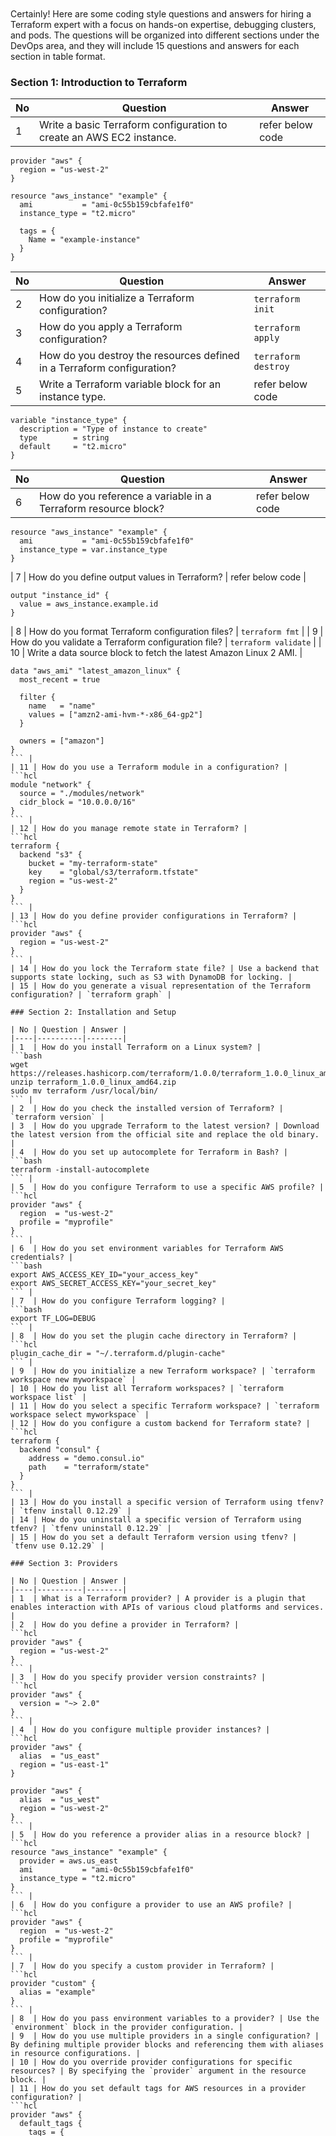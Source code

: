 ```






































```
Certainly! Here are some coding style questions and answers for hiring a Terraform expert with a focus on hands-on expertise, debugging clusters, and pods. The questions will be organized into different sections under the DevOps area, and they will include 15 questions and answers for each section in table format.

### Section 1: Introduction to Terraform

| No | Question | Answer |
|----|----------|--------|
| 1  | Write a basic Terraform configuration to create an AWS EC2 instance. | refer below code |

```hcl
provider "aws" {
  region = "us-west-2"
}

resource "aws_instance" "example" {
  ami           = "ami-0c55b159cbfafe1f0"
  instance_type = "t2.micro"

  tags = {
    Name = "example-instance"
  }
}
```


| No | Question | Answer |
|----|----------|--------|
| 2  | How do you initialize a Terraform configuration? | `terraform init` |
| 3  | How do you apply a Terraform configuration? | `terraform apply` |
| 4  | How do you destroy the resources defined in a Terraform configuration? | `terraform destroy` |
| 5  | Write a Terraform variable block for an instance type. | refer below code |
```hcl
variable "instance_type" {
  description = "Type of instance to create"
  type        = string
  default     = "t2.micro"
}
```
| No | Question | Answer |
|----|----------|--------|
| 6  | How do you reference a variable in a Terraform resource block? | refer below code|
```hcl
resource "aws_instance" "example" {
  ami           = "ami-0c55b159cbfafe1f0"
  instance_type = var.instance_type
}
```

| 7  | How do you define output values in Terraform? | refer below code |
```hcl
output "instance_id" {
  value = aws_instance.example.id
}
```
 
| 8  | How do you format Terraform configuration files? | `terraform fmt` |
| 9  | How do you validate a Terraform configuration file? | `terraform validate` |
| 10 | Write a data source block to fetch the latest Amazon Linux 2 AMI. | 
```hcl
data "aws_ami" "latest_amazon_linux" {
  most_recent = true

  filter {
    name   = "name"
    values = ["amzn2-ami-hvm-*-x86_64-gp2"]
  }

  owners = ["amazon"]
}
``` |
| 11 | How do you use a Terraform module in a configuration? | 
```hcl
module "network" {
  source = "./modules/network"
  cidr_block = "10.0.0.0/16"
}
``` |
| 12 | How do you manage remote state in Terraform? | 
```hcl
terraform {
  backend "s3" {
    bucket = "my-terraform-state"
    key    = "global/s3/terraform.tfstate"
    region = "us-west-2"
  }
}
``` |
| 13 | How do you define provider configurations in Terraform? | 
```hcl
provider "aws" {
  region = "us-west-2"
}
``` |
| 14 | How do you lock the Terraform state file? | Use a backend that supports state locking, such as S3 with DynamoDB for locking. |
| 15 | How do you generate a visual representation of the Terraform configuration? | `terraform graph` |

### Section 2: Installation and Setup

| No | Question | Answer |
|----|----------|--------|
| 1  | How do you install Terraform on a Linux system? | 
```bash
wget https://releases.hashicorp.com/terraform/1.0.0/terraform_1.0.0_linux_amd64.zip
unzip terraform_1.0.0_linux_amd64.zip
sudo mv terraform /usr/local/bin/
``` |
| 2  | How do you check the installed version of Terraform? | `terraform version` |
| 3  | How do you upgrade Terraform to the latest version? | Download the latest version from the official site and replace the old binary. |
| 4  | How do you set up autocomplete for Terraform in Bash? | 
```bash
terraform -install-autocomplete
``` |
| 5  | How do you configure Terraform to use a specific AWS profile? | 
```hcl
provider "aws" {
  region  = "us-west-2"
  profile = "myprofile"
}
``` |
| 6  | How do you set environment variables for Terraform AWS credentials? | 
```bash
export AWS_ACCESS_KEY_ID="your_access_key"
export AWS_SECRET_ACCESS_KEY="your_secret_key"
``` |
| 7  | How do you configure Terraform logging? | 
```bash
export TF_LOG=DEBUG
``` |
| 8  | How do you set the plugin cache directory in Terraform? | 
```hcl
plugin_cache_dir = "~/.terraform.d/plugin-cache"
``` |
| 9  | How do you initialize a new Terraform workspace? | `terraform workspace new myworkspace` |
| 10 | How do you list all Terraform workspaces? | `terraform workspace list` |
| 11 | How do you select a specific Terraform workspace? | `terraform workspace select myworkspace` |
| 12 | How do you configure a custom backend for Terraform state? | 
```hcl
terraform {
  backend "consul" {
    address = "demo.consul.io"
    path    = "terraform/state"
  }
}
``` |
| 13 | How do you install a specific version of Terraform using tfenv? | `tfenv install 0.12.29` |
| 14 | How do you uninstall a specific version of Terraform using tfenv? | `tfenv uninstall 0.12.29` |
| 15 | How do you set a default Terraform version using tfenv? | `tfenv use 0.12.29` |

### Section 3: Providers

| No | Question | Answer |
|----|----------|--------|
| 1  | What is a Terraform provider? | A provider is a plugin that enables interaction with APIs of various cloud platforms and services. |
| 2  | How do you define a provider in Terraform? | 
```hcl
provider "aws" {
  region = "us-west-2"
}
``` |
| 3  | How do you specify provider version constraints? | 
```hcl
provider "aws" {
  version = "~> 2.0"
}
``` |
| 4  | How do you configure multiple provider instances? | 
```hcl
provider "aws" {
  alias  = "us_east"
  region = "us-east-1"
}

provider "aws" {
  alias  = "us_west"
  region = "us-west-2"
}
``` |
| 5  | How do you reference a provider alias in a resource block? | 
```hcl
resource "aws_instance" "example" {
  provider = aws.us_east
  ami           = "ami-0c55b159cbfafe1f0"
  instance_type = "t2.micro"
}
``` |
| 6  | How do you configure a provider to use an AWS profile? | 
```hcl
provider "aws" {
  region  = "us-west-2"
  profile = "myprofile"
}
``` |
| 7  | How do you specify a custom provider in Terraform? | 
```hcl
provider "custom" {
  alias = "example"
}
``` |
| 8  | How do you pass environment variables to a provider? | Use the `environment` block in the provider configuration. |
| 9  | How do you use multiple providers in a single configuration? | By defining multiple provider blocks and referencing them with aliases in resource configurations. |
| 10 | How do you override provider configurations for specific resources? | By specifying the `provider` argument in the resource block. |
| 11 | How do you set default tags for AWS resources in a provider configuration? | 
```hcl
provider "aws" {
  default_tags {
    tags = {
      Environment = "dev"
    }
  }
}
``` |
| 12 | How do you configure a provider to use AssumeRole for AWS? | 
```hcl
provider "aws" {
  region  = "us-west-2"
  assume_role {
    role_arn = "arn:aws:iam::123456789012:role/myrole"
  }
}
``` |
| 13 | How do you handle provider dependencies in modules? | By passing provider configurations to modules using the `providers` argument. |
| 14 | How do you use the AzureRM provider in Terraform? | 
```hcl
provider "azurerm" {
  features {}
}
``` |
| 15 | How do you configure the Google Cloud provider in Terraform? | 
```hcl
provider "google" {
  project = "my-project-id"
  region  = "us-central1"
}
``` |

### Section 4: Resources

| No | Question | Answer |
|----|----------|--------|
| 1  | How do you define a resource in Terraform? | 
```hcl
resource "aws_instance" "example" {
  ami           = "ami-0c55b159cbfafe1f0"
  instance_type = "t2.micro"
}
``` |
| 2  | How do you reference a resource attribute in another resource? | 
```hcl
resource "aws_instance" "example" {
  ami           = "ami-0c55b159cbfafe1

f0"
  instance_type = "t2.micro"
}

resource "aws_eip" "ip" {
  instance = aws_instance.example.id
}
``` |
| 3  | How do you define resource dependencies in Terraform? | Use the `depends_on` argument in the resource block. |
| 4  | How do you import an existing resource into Terraform state? | `terraform import aws_instance.example i-1234567890abcdef0` |
| 5  | How do you use lifecycle rules in a resource block? | 
```hcl
resource "aws_instance" "example" {
  ami           = "ami-0c55b159cbfafe1f0"
  instance_type = "t2.micro"

  lifecycle {
    prevent_destroy = true
  }
}
``` |
| 6  | How do you create multiple resources using a count parameter? | 
```hcl
resource "aws_instance" "example" {
  count         = 3
  ami           = "ami-0c55b159cbfafe1f0"
  instance_type = "t2.micro"
}
``` |
| 7  | How do you create multiple resources using a for_each parameter? | 
```hcl
resource "aws_instance" "example" {
  for_each = toset(["instance1", "instance2", "instance3"])
  ami           = "ami-0c55b159cbfafe1f0"
  instance_type = "t2.micro"
  tags = {
    Name = each.key
  }
}
``` |
| 8  | How do you define a resource with conditional logic? | Use the ternary operator in resource attributes. |
| 9  | How do you create a resource with a dynamic block? | 
```hcl
resource "aws_security_group" "example" {
  name        = "example"
  vpc_id      = "vpc-123456"

  dynamic "ingress" {
    for_each = var.ingress_ports
    content {
      from_port   = ingress.value
      to_port     = ingress.value
      protocol    = "tcp"
      cidr_blocks = ["0.0.0.0/0"]
    }
  }
}
``` |
| 10 | How do you manage resource tainting in Terraform? | `terraform taint aws_instance.example` and `terraform untaint aws_instance.example` |
| 11 | How do you specify resource timeouts in Terraform? | 
```hcl
resource "aws_instance" "example" {
  ami           = "ami-0c55b159cbfafe1f0"
  instance_type = "t2.micro"

  timeouts {
    create = "30m"
    update = "40m"
    delete = "20m"
  }
}
``` |
| 12 | How do you create a resource with an inline block? | Use inline blocks within the resource definition. |
| 13 | How do you use the Terraform resource graph to debug dependencies? | Use `terraform graph` to generate a visual representation of resource dependencies. |
| 14 | How do you define a custom resource in Terraform? | Implement a custom provider with resource definitions in Go. |
| 15 | How do you manage resource state during a partial failure? | Use `terraform state` commands to manage and manipulate resource state files. |

### Section 5: Variables

| No | Question | Answer |
|----|----------|--------|
| 1  | How do you define a variable in Terraform? | 
```hcl
variable "instance_type" {
  description = "Type of instance to create"
  type        = string
  default     = "t2.micro"
}
``` |
| 2  | How do you reference a variable in a resource block? | `instance_type = var.instance_type` |
| 3  | How do you define a map variable in Terraform? | 
```hcl
variable "instance_tags" {
  description = "Tags for the instance"
  type        = map(string)
  default = {
    Name = "example"
    Env  = "dev"
  }
}
``` |
| 4  | How do you reference a map variable in a resource block? | 
```hcl
tags = var.instance_tags
``` |
| 5  | How do you define a list variable in Terraform? | 
```hcl
variable "availability_zones" {
  description = "List of availability zones"
  type        = list(string)
  default     = ["us-west-2a", "us-west-2b"]
}
``` |
| 6  | How do you reference a list variable in a resource block? | 
```hcl
availability_zone = var.availability_zones[0]
``` |
| 7  | How do you define a variable with a validation rule? | 
```hcl
variable "instance_count" {
  description = "Number of instances"
  type        = number
  validation {
    condition     = var.instance_count > 0
    error_message = "The instance count must be greater than 0"
  }
}
``` |
| 8  | How do you define a sensitive variable in Terraform? | 
```hcl
variable "db_password" {
  description = "Database password"
  type        = string
  sensitive   = true
}
``` |
| 9  | How do you override variable values at runtime? | Use `terraform apply -var="instance_type=t2.large"` or `terraform apply -var-file="vars.tfvars"`. |
| 10 | How do you use the default variable values in Terraform? | Omit the variable assignment to use the default value specified in the variable block. |
| 11 | How do you load variable values from a file? | Use `terraform apply -var-file="vars.tfvars"`. |
| 12 | How do you use environment variables to set variable values? | Use the `TF_VAR_` prefix (e.g., `export TF_VAR_instance_type=t2.large`). |
| 13 | How do you define a variable group in Terraform Cloud? | Use the Variables tab in the workspace settings to define and manage variable groups. |
| 14 | How do you interpolate variable values in a string? | Use the `${}` syntax (e.g., `ami = "${var.ami_id}"`). |
| 15 | How do you handle variable type constraints in Terraform? | Specify the `type` argument in the variable block. |

### Section 6: State Management

| No | Question | Answer |
|----|----------|--------|
| 1  | How do you view the current state of resources managed by Terraform? | `terraform show` |
| 2  | How do you list all resources in the current state file? | `terraform state list` |
| 3  | How do you remove a specific resource from the state file? | `terraform state rm aws_instance.example` |
| 4  | How do you move a resource in the state file? | `terraform state mv aws_instance.old aws_instance.new` |
| 5  | How do you import an existing resource into Terraform state? | `terraform import aws_instance.example i-1234567890abcdef0` |
| 6  | How do you lock the state file to prevent concurrent modifications? | Use a backend that supports state locking, such as S3 with DynamoDB for locking. |
| 7  | How do you manage remote state in Terraform? | 
```hcl
terraform {
  backend "s3" {
    bucket = "my-terraform-state"
    key    = "global/s3/terraform.tfstate"
    region = "us-west-2"
  }
}
``` |
| 8  | How do you enable state versioning in S3? | Enable versioning on the S3 bucket used for the state backend. |
| 9  | How do you configure state locking with DynamoDB? | 
```hcl
terraform {
  backend "s3" {
    bucket         = "my-terraform-state"
    key            = "global/s3/terraform.tfstate"
    region         = "us-west-2"
    dynamodb_table = "terraform-lock"
  }
}
``` |
| 10 | How do you view the history of state changes? | Use `terraform state pull` to retrieve the current state file and check the version history if using a versioned backend. |
| 11 | How do you resolve state drift in Terraform? | Run `terraform plan` to identify drift and `terraform apply` to reconcile the state. |
| 12 | How do you split a state file into multiple state files? | Use `terraform state mv` to move resources to a new state file managed by a different backend configuration. |
| 13 | How do you configure a local state backend? | 
```hcl
terraform {
  backend "local" {
    path = "terraform.tfstate"
  }
}
``` |
| 14 | How do you migrate state from one backend to another? | `terraform init -migrate-state` |
| 15 | How do you enable state encryption at rest in S3? | Use an S3 bucket with default encryption enabled or specify the `server_side_encryption` argument in the backend configuration. |

### Section 7: Modules

| No | Question | Answer |
|----|----------|--------|
| 1  | How do you define a module in Terraform? | Create a directory with `.tf` files and define resources inside it. |
| 2  | How do you call a module in a Terraform configuration? | 
```hcl
module "network" {
  source = "./modules/network"
  cidr_block =

 "10.0.0.0/16"
}
``` |
| 3  | How do you pass variables to a module? | Use the `variable` block in the module and pass values when calling the module. |
| 4  | How do you define module outputs? | 
```hcl
output "subnet_id" {
  value = aws_subnet.example.id
}
``` |
| 5  | How do you use a public module from the Terraform Registry? | 
```hcl
module "vpc" {
  source  = "terraform-aws-modules/vpc/aws"
  version = "2.70.0"
  cidr    = "10.0.0.0/16"
}
``` |
| 6  | How do you handle module versioning? | Specify the `version` argument in the module source. |
| 7  | How do you use a module from a Git repository? | 
```hcl
module "vpc" {
  source = "git::https://github.com/terraform-aws-modules/terraform-aws-vpc.git?ref=v2.70.0"
}
``` |
| 8  | How do you reference outputs from a module? | Use the `module` keyword followed by the module name and output name (e.g., `module.network.subnet_id`). |
| 9  | How do you manage module dependencies? | Use implicit dependencies by referencing module outputs in other module inputs. |
| 10 | How do you use local modules in a Terraform configuration? | Use a relative path in the `source` argument (e.g., `source = "./modules/network"`). |
| 11 | How do you use remote modules in a Terraform configuration? | Use a URL in the `source` argument (e.g., `source = "git::https://github.com/terraform-aws-modules/terraform-aws-vpc.git"`). |
| 12 | How do you override default variable values in a module? | Pass the variable values when calling the module. |
| 13 | How do you use module composition in Terraform? | Combine multiple modules in a parent module to create complex infrastructures. |
| 14 | How do you organize Terraform modules in a repository? | Use a directory structure with separate directories for each module and a `main.tf` for the root configuration. |
| 15 | How do you document a Terraform module? | Create a `README.md` file with usage examples and input/output descriptions. |
| 16 | How do you share modules across multiple projects? | Publish the modules to a private module registry or use a shared Git repository. |
| 17 | How do you test a Terraform module? | Use tools like `terratest` or `terraform-compliance` for automated testing. |
| 18 | How do you handle module version conflicts? | Use version constraints and update modules to compatible versions. |
| 19 | How do you refactor modules for reusability? | Break down large modules into smaller, reusable submodules. |
| 20 | How do you use conditional logic in modules? | Use `count` or `for_each` in resources and conditionally pass variables. |
| 21 | How do you define complex outputs in a module? | Use nested outputs and complex data structures like maps and lists. |
| 22 | How do you handle sensitive outputs in modules? | Mark outputs as `sensitive` to prevent them from being displayed in logs. |
| 23 | How do you manage module dependencies with Terraform Cloud? | Use the module registry and module version constraints in the workspace configuration. |
| 24 | How do you use external data sources in modules? | Use `data` blocks to fetch external information and pass it to the module. |
| 25 | How do you manage secrets in modules? | Use secret management tools like AWS Secrets Manager or HashiCorp Vault and reference them in your configuration. |
| 26 | How do you handle cross-module dependencies? | Pass outputs from one module as inputs to another module. |
| 27 | How do you debug issues in modules? | Use `terraform plan` and `terraform apply` with detailed logging enabled (`TF_LOG=DEBUG`). |
| 28 | How do you update a module version without causing downtime? | Plan the update carefully and use Terraform workspaces for testing before production deployment. |
| 29 | How do you ensure module compatibility with different Terraform versions? | Use version constraints in the module configuration and test with multiple Terraform versions. |
| 30 | How do you use dynamic blocks within modules? | Use the `dynamic` block to create repeated nested blocks based on variable inputs. |

### Section 8: Data Sources

| No | Question | Answer |
|----|----------|--------|
| 1  | What is a data source in Terraform? | A data source allows you to fetch information defined outside of Terraform. |
| 2  | How do you define a data source in Terraform? | 
```hcl
data "aws_ami" "example" {
  most_recent = true
  filter {
    name   = "name"
    values = ["amzn2-ami-hvm-*-x86_64-gp2"]
  }
  owners = ["amazon"]
}
``` |
| 3  | How do you reference a data source in a resource block? | `ami = data.aws_ami.example.id` |
| 4  | How do you use a data source to get the current region in AWS? | 
```hcl
data "aws_region" "current" {}

resource "aws_instance" "example" {
  ami           = "ami-0c55b159cbfafe1f0"
  instance_type = "t2.micro"
  tags = {
    Name = data.aws_region.current.name
  }
}
``` |
| 5  | How do you fetch information from an external API using a data source? | Use the `http` provider and `http` data source. |
| 6  | How do you use a data source to get information about a specific AWS instance? | 
```hcl
data "aws_instance" "example" {
  instance_id = "i-1234567890abcdef0"
}
``` |
| 7  | How do you use a data source to get information about an AWS VPC? | 
```hcl
data "aws_vpc" "example" {
  id = "vpc-12345678"
}
``` |
| 8  | How do you use a data source to get information about an AWS S3 bucket? | 
```hcl
data "aws_s3_bucket" "example" {
  bucket = "my-bucket"
}
``` |
| 9  | How do you use a data source to get information about an AWS IAM role? | 
```hcl
data "aws_iam_role" "example" {
  name = "my-role"
}
``` |
| 10 | How do you use a data source to get information about an AWS security group? | 
```hcl
data "aws_security_group" "example" {
  id = "sg-12345678"
}
``` |
| 11 | How do you use a data source to get information about an AWS RDS instance? | 
```hcl
data "aws_db_instance" "example" {
  db_instance_identifier = "mydb"
}
``` |
| 12 | How do you use a data source to get information about an AWS Lambda function? | 
```hcl
data "aws_lambda_function" "example" {
  function_name = "my-function"
}
``` |
| 13 | How do you use a data source to get information about an AWS ECS cluster? | 
```hcl
data "aws_ecs_cluster" "example" {
  cluster_name = "my-cluster"
}
``` |
| 14 | How do you use a data source to get information about an AWS EKS cluster? | 
```hcl
data "aws_eks_cluster" "example" {
  name = "my-cluster"
}
``` |
| 15 | How do you use a data source to get information about an AWS CloudFront distribution? | 
```hcl
data "aws_cloudfront_distribution" "example" {
  id = "E1A2B3C4D5E6F7"
}
``` |
| 16 | How do you use a data source to get information about an AWS DynamoDB table? | 
```hcl
data "aws_dynamodb_table" "example" {
  name = "my-table"
}
``` |
| 17 | How do you use a data source to get information about an AWS ELB? | 
```hcl
data "aws_elb" "example" {
  name = "my-elb"
}
``` |
| 18 | How do you use a data source to get information about an AWS CloudWatch log group? | 
```hcl
data "aws_cloudwatch_log_group" "example" {
  name = "my-log-group"
}
``` |
| 19 | How do you use a data source to get information about an AWS KMS key? | 
```hcl
data "aws_kms_key" "example" {
  key_id = "1234abcd-12ab-34cd-56ef-1234567890ab"
}
``` |
| 20 | How do you use a data source to get information about an AWS NAT gateway? | 
```hcl
data "aws_nat_gateway" "example" {
  id = "nat-12345678"
}
``` |
| 21 | How do you use a data source to get information about an AWS Redshift cluster? | 


```hcl
data "aws_redshift_cluster" "example" {
  cluster_identifier = "my-cluster"
}
``` |
| 22 | How do you use a data source to get information about an AWS route table? | 
```hcl
data "aws_route_table" "example" {
  id = "rtb-12345678"
}
``` |
| 23 | How do you use a data source to get information about an AWS SQS queue? | 
```hcl
data "aws_sqs_queue" "example" {
  name = "my-queue"
}
``` |
| 24 | How do you use a data source to get information about an AWS VPC peering connection? | 
```hcl
data "aws_vpc_peering_connection" "example" {
  id = "pcx-12345678"
}
``` |
| 25 | How do you use a data source to get information about an AWS VPN gateway? | 
```hcl
data "aws_vpn_gateway" "example" {
  id = "vgw-12345678"
}
``` |

### Section 9: Provisioners

| No | Question | Answer |
|----|----------|--------|
| 1  | What is a provisioner in Terraform? | A provisioner is used to execute scripts or commands on a resource. |
| 2  | How do you define a provisioner in a resource block? | 
```hcl
resource "aws_instance" "example" {
  ami           = "ami-0c55b159cbfafe1f0"
  instance_type = "t2.micro"

  provisioner "local-exec" {
    command = "echo Hello, World!"
  }
}
``` |
| 3  | How do you use a `local-exec` provisioner? | 
```hcl
provisioner "local-exec" {
  command = "echo Hello, World!"
}
``` |
| 4  | How do you use a `remote-exec` provisioner? | 
```hcl
provisioner "remote-exec" {
  inline = [
    "sudo apt-get update",
    "sudo apt-get install -y nginx",
  ]
}
``` |
| 5  | How do you use a file provisioner to upload a file? | 
```hcl
provisioner "file" {
  source      = "path/to/local/file"
  destination = "/path/to/remote/file"
}
``` |
| 6  | How do you specify connection details for a provisioner? | 
```hcl
connection {
  type        = "ssh"
  user        = "ubuntu"
  private_key = file("~/.ssh/id_rsa")
  host        = aws_instance.example.public_ip
}
``` |
| 7  | How do you use a `null_resource` with a provisioner? | 
```hcl
resource "null_resource" "example" {
  provisioner "local-exec" {
    command = "echo Hello, World!"
  }
}
``` |
| 8  | How do you run a provisioner only on creation? | Use the `when` argument with the value `create`. |
| 9  | How do you run a provisioner only on resource destruction? | Use the `when` argument with the value `destroy`. |
| 10 | How do you use a provisioner to run a script? | 
```hcl
provisioner "remote-exec" {
  script = "path/to/script.sh"
}
``` |
| 11 | How do you use environment variables in a provisioner? | 
```hcl
provisioner "local-exec" {
  environment = {
    ENV_VAR = "value"
  }
  command = "echo $ENV_VAR"
}
``` |
| 12 | How do you handle provisioner errors? | Use the `on_failure` argument with the value `continue` or `fail`. |
| 13 | How do you use a provisioner to install software? | Use a `remote-exec` provisioner with the necessary installation commands. |
| 14 | How do you use a provisioner to configure a service? | Use a `remote-exec` provisioner with the necessary configuration commands. |
| 15 | How do you use a provisioner to start a service? | Use a `remote-exec` provisioner with the necessary commands to start the service. |
| 16 | How do you use a provisioner to run a Chef recipe? | Use a `remote-exec` provisioner with the `chef-client` command. |
| 17 | How do you use a provisioner to run a Puppet manifest? | Use a `remote-exec` provisioner with the `puppet apply` command. |
| 18 | How do you use a provisioner to run an Ansible playbook? | Use a `remote-exec` provisioner with the `ansible-playbook` command. |
| 19 | How do you use a provisioner to run a SaltStack state? | Use a `remote-exec` provisioner with the `salt-call` command. |
| 20 | How do you use a provisioner to run a shell command? | Use a `remote-exec` provisioner with the `command` or `inline` arguments. |
| 21 | How do you use a provisioner to run a PowerShell script? | Use a `remote-exec` provisioner with the necessary PowerShell commands. |
| 22 | How do you use a provisioner to run a Python script? | Use a `remote-exec` provisioner with the necessary Python commands. |
| 23 | How do you use a provisioner to run a Ruby script? | Use a `remote-exec` provisioner with the necessary Ruby commands. |
| 24 | How do you use a provisioner to run a Perl script? | Use a `remote-exec` provisioner with the necessary Perl commands. |
| 25 | How do you use a provisioner to run a JavaScript script? | Use a `remote-exec` provisioner with the necessary Node.js commands. |
| 26 | How do you use a provisioner to run a PHP script? | Use a `remote-exec` provisioner with the necessary PHP commands. |
| 27 | How do you use a provisioner to run a Go script? | Use a `remote-exec` provisioner with the necessary Go commands. |
| 28 | How do you use a provisioner to run a Java script? | Use a `remote-exec` provisioner with the necessary Java commands. |
| 29 | How do you use a provisioner to run a .NET script? | Use a `remote-exec` provisioner with the necessary .NET commands. |
| 30 | How do you use a provisioner to run a Bash script? | Use a `remote-exec` provisioner with the necessary Bash commands. |

### Section 10: Backends

| No | Question | Answer |
|----|----------|--------|
| 1  | What is a backend in Terraform? | A backend defines where Terraform's state file is stored. |
| 2  | How do you configure a local backend? | 
```hcl
terraform {
  backend "local" {
    path = "terraform.tfstate"
  }
}
``` |
| 3  | How do you configure a remote backend? | 
```hcl
terraform {
  backend "remote" {
    hostname     = "app.terraform.io"
    organization = "my-org"
    workspaces {
      name = "my-workspace"
    }
  }
}
``` |
| 4  | How do you configure an S3 backend? | 
```hcl
terraform {
  backend "s3" {
    bucket = "my-terraform-state"
    key    = "global/s3/terraform.tfstate"
    region = "us-west-2"
  }
}
``` |
| 5  | How do you configure a GCS backend? | 
```hcl
terraform {
  backend "gcs" {
    bucket  = "my-terraform-state"
    prefix  = "terraform/state"
  }
}
``` |
| 6  | How do you configure an Azure backend? | 
```hcl
terraform {
  backend "azurerm" {
    storage_account_name = "mystorageaccount"
    container_name       = "mycontainer"
    key                  = "terraform.tfstate"
  }
}
``` |
| 7  | How do you configure a Consul backend? | 
```hcl
terraform {
  backend "consul" {
    address = "demo.consul.io"
    path    = "terraform/state"
  }
}
``` |
| 8  | How do you configure an etcd backend? | 
```hcl
terraform {
  backend "etcd" {
    endpoints = ["https://etcd.example.com:2379"]
    key       = "/terraform/state"
  }
}
``` |
| 9  | How do you configure a PostgreSQL backend? | 
```hcl
terraform {
  backend "pg" {
    conn_str = "user=username password=password host=hostname port=5432 dbname=database sslmode=disable"
  }
}
``` |
| 10 | How do you configure a MySQL backend? | 
```hcl
terraform {
  backend "mysql" {
    username = "username"
    password = "password"
    endpoint = "hostname:3306"
    database = "database"
    table    = "terraform_state"
  }
}
``` |
| 11 | How do you configure an HTTP backend? | 

